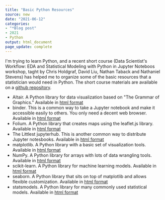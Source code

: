 ```yaml
---
title: "Basic Python Resources"
source: new
date: "2021-06-12"
categories:
- "*Blog post"
- 2021
- Python
output: html_document
page_update: complete
---
```


I'm trying to learn Python, and a recent short course (Data Scientist's Workflow: EDA and Statistical Modeling with Python in Jupyter Noteboos workshop, taght by Chris Holdgraf, David Liu, Nathan Taback and Nathaniel Stevens) has helped me to organize some of the basic resources that a statistician would need in Python. The short course materials are available on a [github repository][ssc1].

<!--more-->

+ Altair. A Python library for data visualization based on "The Grammar of Graphics." Available in [html format][alt1]
+ binder. This is a common way to take a Jupyter notebook and make it accessible easily to others. You only need a decent web browser. Available in [html format][bin1]
+ Folium. A Python library that creates maps using the leaflet.js library. Available in [html format][fol1]
+ The Littlest jupyterhub. This is another common way to distribute Jupyter notesbooks. Available in [html format][lit1]
+ matplotlib. A Python library with a basic set of visualization tools. Available in [html format][mat1]
+ NumPy. A Python library for arrays with lots of data wrangling tools. Available in [html format][num1]
+ scikit-learn. A Python library for machine learning models. Available in [html format][sci1]
+ seaborn. A Python library that sits on top of matplotlib and allows flexible customization. Available in [html format][sea1]
+ statsmodels. A Python library for many commonly used statistical models. Available in [html format][sta1]

[alt1]: https://altair-viz.github.io/
[bin1]: https://gke.mybinder.org/
[fol1]: https://python-visualization.github.io/folium/
[lit1]: https://tljh.jupyter.org/en/latest/
[mat1]: https://matplotlib.org/
[num1]: https://numpy.org/
[sci1]: https://scikit-learn.org/stable/
[sea1]: https://seaborn.pydata.org/
[ssc1]: https://github.com/ssc-datascience/pythonjupyter_wshop2021
[sta1]: https://www.statsmodels.org/stable/index.html
